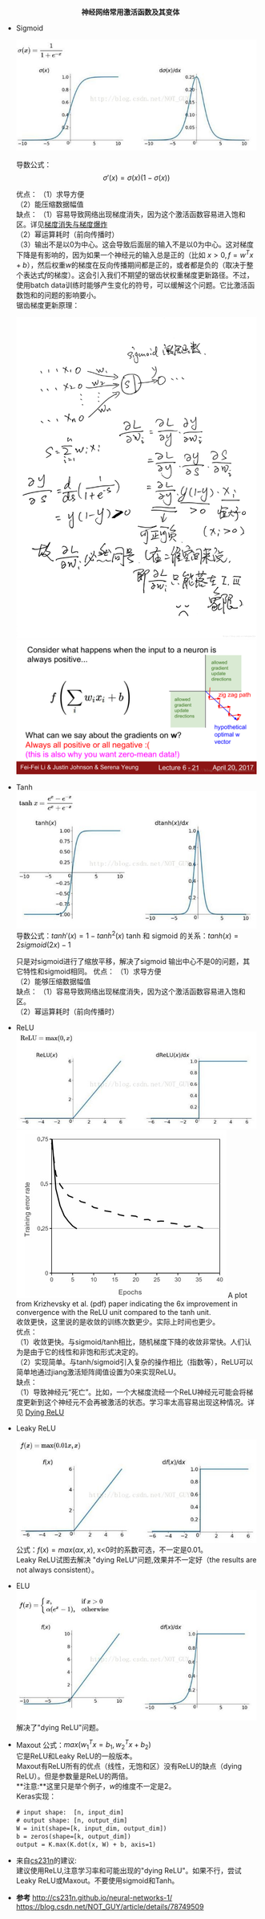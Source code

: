 <center><b>神经网络常用激活函数及其变体</b></center>


* Sigmoid
  
  ![sigmoid](resource/激活函数/sigmoid_fun.png)
  
  导数公式：
  $$ \sigma'(x) = \sigma(x)(1-\sigma(x))$$

  优点：
  （1）求导方便  
  （2）能压缩数据幅值  
  缺点：
  （1）容易导致网络出现梯度消失，因为这个激活函数容易进入饱和区。详见[梯度消失与梯度爆炸](神经网络.md#title-3)  
  （2）幂运算耗时（前向传播时）  
  （3）输出不是以0为中心。这会导致后面层的输入不是以0为中心。这对梯度下降是有影响的，因为如果一个神经元的输入总是正的（比如 $x>0, f= w^Tx+b$），然后权重$w$的梯度在反向传播期间都是正的，或者都是负的（取决于整个表达式$f$的梯度）。这会引入我们不期望的锯齿状权重梯度更新路径。不过，使用batch data训练时能够产生变化的符号，可以缓解这个问题。它比激活函数饱和的问题的影响要小。  
  锯齿梯度更新原理：

  ![zig](resource/激活函数/sigmoid_zig.jpg)
  ![zigzag](resource/激活函数/sigmoid_zigzag.png)

* Tanh
  ![tanh](resource/激活函数/tanh_fun.jpg)
  导数公式：$tanh'(x)=1-tanh^2(x)$
  tanh 和 sigmoid 的关系：$tanh(x) = 2sigmoid(2x)-1$
  
  只是对sigmoid进行了缩放平移，解决了sigmoid 输出中心不是0的问题，其它特性和sigmoid相同。
  优点：
  （1）求导方便  
  （2）能够压缩数据幅值  
  缺点：
  （1）容易导致网络出现梯度消失，因为这个激活函数容易进入饱和区。  
  （2）幂运算耗时（前向传播时）  

* ReLU
  ![relu](resource/激活函数/relu_fun.jpg)
  ![](resource/激活函数/relu_convergence.jpeg)
  A plot from Krizhevsky et al. (pdf) paper indicating the 6x improvement in convergence with the ReLU unit compared to the tanh unit.  
  收敛更快，这里说的是收敛的训练次数更少。实际上时间也更少。  
  优点：  
  （1）收敛更快。与sigmoid/tanh相比，随机梯度下降的收敛非常快。人们认为是由于它的线性和非饱和形式决定的。  
  （2）实现简单。与tanh/sigmoid引入复杂的操作相比（指数等），ReLU可以简单地通过jiang激活矩阵阈值设置为0来实现ReLU。  
  缺点：  
  （1）导致神经元“死亡”。比如，一个大梯度流经一个ReLU神经元可能会将梯度更新到这个神经元不会再被激活的状态。学习率太高容易出现这种情况。详见 [Dying ReLU](Dying_ReLU.md)  

* Leaky ReLU
  
  ![leakly_relu](resource/激活函数/leakly_relu.jpg)  
  公式：$f(x)=max(\alpha x, x)$, x<0时的系数可选，不一定是0.01。  
  Leaky ReLU试图去解决 "dying ReLU"问题,效果并不一定好（the results are not always consistent）。  

* ELU  
  ![elu](resource/激活函数/elu.jpg)  
  解决了"dying ReLU"问题。  
  

* Maxout
  公式：$max(w_1^Tx=b_1, w_2^Tx+b_2)$  
  它是ReLU和Leaky ReLU的一般版本。  
  Maxout有ReLU所有的优点（线性，无饱和区）没有ReLU的缺点（dying ReLU）。但是参数量是ReLU的两倍。  
  **注意:**这里只是举个例子，$w$的维度不一定是2。  
  Keras实现：  
  ```
  # input shape:  [n, input_dim]
  # output shape: [n, output_dim]
  W = init(shape=[k, input_dim, output_dim])
  b = zeros(shape=[k, output_dim])
  output = K.max(K.dot(x, W) + b, axis=1)
  ```
  
* 来自[cs231n](http://cs231n.github.io/neural-networks-1/)的建议:  
  建议使用ReLU,注意学习率和可能出现的"dying ReLU"。如果不行，尝试 Leaky ReLU或Maxout。不要使用sigmoid和Tanh。   


* **参考**
  http://cs231n.github.io/neural-networks-1/  
  https://blog.csdn.net/NOT_GUY/article/details/78749509